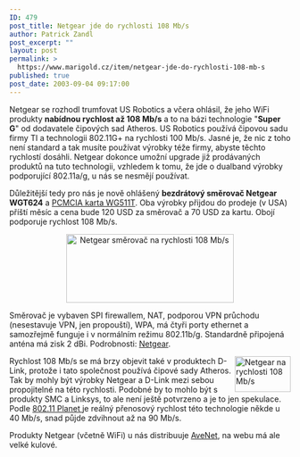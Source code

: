 ```yaml
---
ID: 479
post_title: Netgear jde do rychlosti 108 Mb/s
author: Patrick Zandl
post_excerpt: ""
layout: post
permalink: >
  https://www.marigold.cz/item/netgear-jde-do-rychlosti-108-mb-s
published: true
post_date: 2003-09-04 09:17:00
---
```

<P>Netgear se rozhodl trumfovat US Robotics a včera ohlásil, že jeho WiFi produkty <STRONG>nabídnou rychlost až 108 Mb/s</STRONG> a to na bázi technologie "<STRONG>Super G</STRONG>" od dodavatele čipových sad Atheros. US Robotics používá čipovou sadu firmy TI a technologii 802.11G+ na rychlosti 100 Mb/s. Jasné je, že nic z toho není standard a tak musíte používat výrobky téže firmy, abyste těchto rychlostí dosáhli. Netgear dokonce umožní upgrade již prodávaných produktů na tuto technologii, vzhledem k tomu, že jde o dualband výrobky podporující 802.11a/g, u nás se nesmějí používat. </P>
<P>Důležitější tedy pro nás je nově ohlášený <STRONG>bezdrátový směrovač Netgear WGT624</STRONG> a <A href="http://www.netgear.com/products/details/WG511T.asp?view=">PCMCIA karta WG511T</A>. Oba výrobky přijdou do prodeje (v USA) příští měsíc a cena bude 120 USD za směrovač a 70 USD za kartu. Obojí podporuje rychlost 108 Mb/s. </P>
<P align=center><IMG height=123 alt="Netgear směrovač na rychlosti 108 Mb/s" src="/wp-content/uploads/netgear108.jpg" width=300></P>
<P>Směrovač je vybaven SPI firewallem, NAT, podporou VPN průchodu (nesestavuje VPN, jen propouští), WPA, má čtyři porty ethernet a samozřejmě funguje i v normálním režimu 802.11b/g. Standardně připojená anténa má zisk 2 dBi. Podrobnosti: <A href="http://www.netgear.com/products/details/WGT624.asp?view=">Netgear</A>. 
<P><IMG height=64 alt="Netgear na rychlosti 108 Mb/s" src="/wp-content/uploads/mbps108.jpg" width=100 align=right>Rychlost 108 Mb/s se má brzy objevit také v produktech D-Link, protože i tato společnost používá čipové sady Atheros. Tak by mohly být výrobky Netgear a D-Link mezi sebou propojitelné na této rychlosti. Podobné by to mohlo být s produkty SMC a Linksys, to ale není ještě potvrzeno a je to jen spekulace. Podle <A href="http://www.wi-fiplanet.com/news/article.php/2199541" target=_blank>802.11 Planet </A>je reálný přenosový rychlost této technologie někde u 40 Mb/s, snad půjde zdvihnout až na 90 Mb/s. 
<P>Produkty Netgear (včetně WiFi) u nás distribuuje <A href="http://www.avenet.cz/">AveNet</A>, na webu má ale velké kulové. </P>